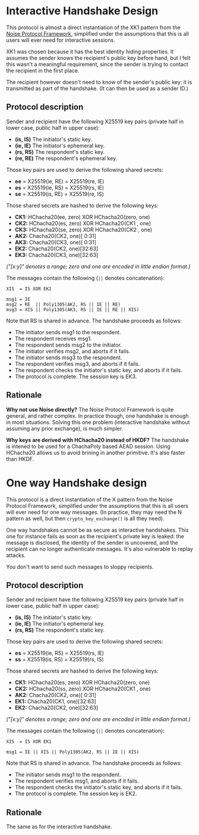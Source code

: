 Interactive Handshake Design
============================

This protocol is almost a direct instantiation of the XK1 pattern from
the [Noise Protocol Framework](https://noiseprotocol.org/), simplified
under the assumptions that this is all users will ever need for
interactive sessions.

XK1 was chosen because it has the best identity hiding properties.  It
assumes the sender knows the recipient's public key before hand, but I
felt this wasn't a meaningful requirement, since the sender is trying to
contact the recipient in the first place.

The recipient however doesn't need to know of the sender's public key:
it is transmitted as part of the handshake. (It can then be used as a
sender ID.)


Protocol description
--------------------

Sender and recipient have the following X25519 key pairs (private half
in lower case, public half in upper case):

- __(is, IS)__ The initiator's static key.
- __(ie, IE)__ The initiator's ephemeral key.
- __(rs, RS)__ The respondent's static key.
- __(re, RE)__ The respondent's ephemeral key.

Those key pairs are used to derive the following shared secrets:

- __ee__ = X25519(ie, RE) = X25519(re, IE)
- __es__ = X25519(ie, RS) = X25519(rs, IE)
- __se__ = X25519(is, RE) = X25519(re, IS)

Those shared secrets are hashed to derive the following keys:

- __CK1:__ HChacha20(ee, zero) XOR HChacha20(zero, one)
- __CK2:__ HChacha20(es, zero) XOR HChacha20(CK1 , one)
- __CK3:__ HChacha20(se, zero) XOR HChacha20(CK2 , one)
- __AK2:__ Chacha20(CK2, one)[ 0:31]
- __AK3:__ Chacha20(CK3, one)[ 0:31]
- __EK2:__ Chacha20(CK2, one)[32:63]
- __EK3:__ Chacha20(CK3, one)[32:63]

_("[x:y]" denotes a range; zero and one are encoded in little endian
format.)_

The messages contain the following (`||` denotes concatenation):

    XIS  = IS XOR EK2

    msg1 = IE
    msg2 = RE  || Poly1305(AK2, RS || IE || RE)
    msg3 = XIS || Poly1305(AK3, RS || IE || RE || XIS)

Note that RS is shared in advance.
The handshake proceeds as follows:

- The initiator sends msg1 to the respondent.
- The respondent receives msg1.
- The respondent sends msg2 to the initiator.
- The initiator verifies msg2, and aborts if it fails.
- The initiator sends msg3 to the respondent.
- The respondent verifies msg3, and aborts if it fails.
- The respondent checks the initiator's static key, and aborts if it fails.
- The protocol is complete.  The session key is EK3.


Rationale
---------

__Why not use Noise directly?__ The Noise Protocol Framework is quite
general, and rather complex.  In practice though, one handshake is
enough in most situations.  Solving this one problem (interactive
handshake without assuming any prior exchange), is much simpler.

__Why keys are derived with HChacha20 instead of HKDF?__ The handshake
is intened to be used for a ChachaPoly based AEAD session.  Using
HChacha20 allows us to avoid brining in another primitive.  It's also
faster than HKDF.


One way Handshake design
========================

This protocol is a direct instantiation of the X pattern from the Noise
Protocol Framework, simplified under the assumptions that this is all
users will ever need for one way messages. (In practice, they may need
the N pattern as well, but then `crypto_key_exchange()` is all they
need).

One way handshakes cannot be as secure as interactive handshakes. This
one for instance fails as soon as the recipient's private key is leaked:
the message is disclosed, the identity of the sender is uncovered, and
the recipient can no longer authenticate messages.  It's also vulnerable
to replay attacks.

You don't want to send such messages to sloppy recipients.


Protocol description
--------------------

Sender and recipient have the following X25519 key pairs (private half
in lower case, public half in upper case):

- __(is, IS)__ The initiator's static key.
- __(ie, IE)__ The initiator's ephemeral key.
- __(rs, RS)__ The respondent's static key.

Those key pairs are used to derive the following shared secrets:

- __es__ = X25519(ie, RS) = X25519(rs, IE)
- __ss__ = X25519(is, RS) = X25519(rs, IS)

Those shared secrets are hashed to derive the following keys:

- __CK1:__ HChacha20(es, zero) XOR HChacha20(zero, one)
- __CK2:__ HChacha20(ss, zero) XOR HChacha20(CK1 , one)
- __AK2:__ Chacha20(CK2, one)[ 0:31]
- __EK1:__ Chacha20(CK1, one)[32:63]
- __EK2:__ Chacha20(CK2, one)[32:63]

_("[x:y]" denotes a range; zero and one are encoded in little endian
format.)_

The messages contain the following (`||` denotes concatenation):

    XIS  = IS XOR EK1

    msg1 = IE || XIS || Poly1305(AK2, RS || IE || XIS)

Note that RS is shared in advance.
The handshake proceeds as follows:

- The initiator sends msg1 to the respondent.
- The respondent verifies msg1, and aborts if it fails.
- The respondent checks the initiator's static key, and aborts if it fails.
- The protocol is complete.  The session key is EK2.


Rationale
---------

The same as for the interactive handshake.
